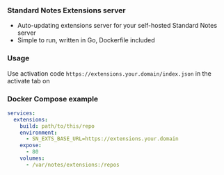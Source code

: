 ### Standard Notes Extensions server

- Auto-updating extensions server for your self-hosted Standard Notes server
- Simple to run, written in Go, Dockerfile included

### Usage

Use activation code `https://extensions.your.domain/index.json` in the activate tab on 

### Docker Compose example

```yaml
services:
  extensions:
    build: path/to/this/repo
    environment:
      - SN_EXTS_BASE_URL=https://extensions.your.domain
    expose:
      - 80
    volumes:
      - /var/notes/extensions:/repos
```
